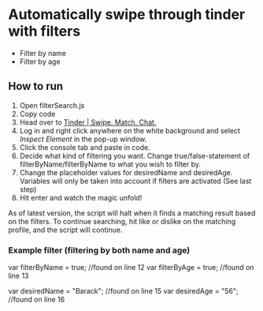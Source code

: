 # Automatically swipe through tinder with filters
* Filter by name
* Filter by age

## How to run
1. Open filterSearch.js
2. Copy code
3. Head over to [Tinder | Swipe. Match. Chat.](https://tinder.com/)
4. Log in and right click anywhere on the white background and select *Inspect Element* in the pop-up window.
5. Click the console tab and paste in code.
6. Decide what kind of filtering you want. Change true/false-statement of filterByName/filterByName to what you wish to filter by.
7. Change the placeholder values for desiredName and desiredAge. Variables will only be taken into account if filters are activated (See last step)
8. Hit enter and watch the magic unfold!

As of latest version, the script will halt when it finds a matching result based on the filters. To continue searching, hit like or dislike on the matching profile, and the script will continue.

### Example filter (filtering by both name and age)
   var filterByName = true; //found on line 12
   var filterByAge = true;  //found on line 13
   
   var desiredName = "Barack";  //found on line 15 
   var desiredAge = "56"; //found on line 16

